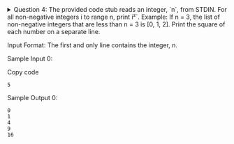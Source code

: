 <details> <summary>
    Question 4: The provided code stub reads an integer, `n`, from STDIN. For all non-negative integers i to range n, print i²`.
Example: If n = 3, the list of non-negative integers that are less than n = 3 is [0, 1, 2]. Print the square of each number on a separate line.

Input Format: The first and only line contains the integer, n.

Sample Input 0:

Copy code
```
5
```
Sample Output 0:

```
0
1
4
9
16
```
</summary>
Answer:

# `code : 1`
```python
if __name__ == '__main__':
    n = int(input())
    for i in range(n):
        print(i * i)
```
# `code : 2`
```python
if __name__ == '__main__':
    n = int(input())
    for i in range(n):
        print(i * 2)
```

</details>
